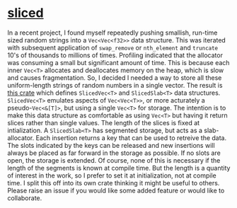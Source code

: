 # [sliced](https://docs.rs/sliced)

In a recent project, I found myself repeatedly pushing smallish, run-time sized random strings into a `Vec<Vec<f32>>` data structure. This was iterated with subsequent application of `swap_remove` or `nth_element` and `truncate` 10's of thousands to millions of times. Profiling indicated that the allocator was consuming a small but significant amount of time. This is because each inner `Vec<T>` allocates and deallocates memory on the heap, which is slow and causes fragmentation. So, I decided I needed a way to store all these uniform-length strings of random numbers in a single vector. The result is [this crate](https://docs.rs/sliced) which defines `SlicedVec<T>` and `SlicedSlab<T>` data structures. `SlicedVec<T>` emulates aspects of `Vec<Vec<T>>`, or more acturately a pseudo-`Vec<&[T]>`, but using a single `Vec<T>` for storage. The intention is to make this data structure as comfortable as using `Vec<T>` but having it return slices rather than single values. The length of the slices is fixed at intialization. A `SlicedSlab<T>` has segmented storage, but acts as a slab-allocator. Each insertion returns a key that can be used to retreive the data. The slots indicated by the keys can be released and new insertions will always be placed as far forward in the storage as possible. If no slots are open, the storage is extended. Of course, none of this is necessary if the length of the segments is known at compile time. But the length is a quantity of interest in the work, so I prefer to set it at initialization, not at compile time. I split this off into its own crate thinking it might be useful to others. Please raise an issue if you would like some added feature or would like to collaborate.

  

